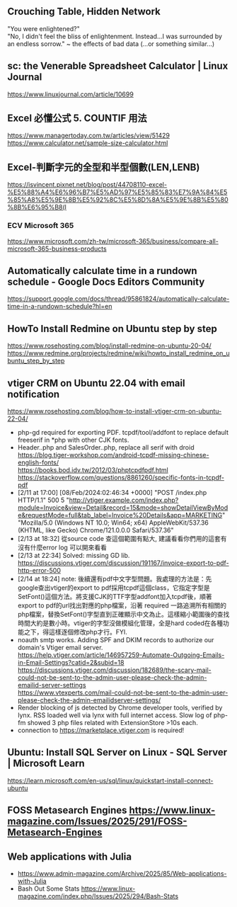## Crouching Table, Hidden Network
"You were enlightened?" <br>
"No, I didn't feel the bliss of enlightenment. Instead...I was surrounded by an endless sorrow." ~ the effects of bad data (...or something similar...)
## sc: the Venerable Spreadsheet Calculator | Linux Journal
https://www.linuxjournal.com/article/10699
## Excel 必懂公式 5. COUNTIF 用法
https://www.managertoday.com.tw/articles/view/51429
<br> https://www.calculator.net/sample-size-calculator.html
## Excel-判斷字元的全型和半型個數(LEN,LENB)
https://isvincent.pixnet.net/blog/post/44708110-excel-%E5%88%A4%E6%96%B7%E5%AD%97%E5%85%83%E7%9A%84%E5%85%A8%E5%9E%8B%E5%92%8C%E5%8D%8A%E5%9E%8B%E5%80%8B%E6%95%B8(l
### ECV Microsoft 365
https://www.microsoft.com/zh-tw/microsoft-365/business/compare-all-microsoft-365-business-products
## Automatically calculate time in a rundown schedule - Google Docs Editors Community
https://support.google.com/docs/thread/95861824/automatically-calculate-time-in-a-rundown-schedule?hl=en
## HowTo Install Redmine on Ubuntu step by step
https://www.rosehosting.com/blog/install-redmine-on-ubuntu-20-04/
<br> https://www.redmine.org/projects/redmine/wiki/howto_install_redmine_on_ubuntu_step_by_step
## vtiger CRM on Ubuntu 22.04 with email notification 
https://www.rosehosting.com/blog/how-to-install-vtiger-crm-on-ubuntu-22-04/
 - php-gd required for exporting PDF. tcpdf/tool/addfont to replace default freeserif in *php with other CJK fonts.
 - Header..php and SalesOrder..php, replace all serif with droid
<br> https://blog.tiger-workshop.com/android-tcpdf-missing-chinese-english-fonts/
<br> https://books.bod.idv.tw/2012/03/phptcpdfpdf.html
<br> https://stackoverflow.com/questions/8861260/specific-fonts-in-tcpdf-pdf
 - [2/11 at 17:00] [08/Feb/2024:02:46:34 +0000] "POST /index.php HTTP/1.1" 500 5 "http://vtiger.example.com/index.php?module=Invoice&view=Detail&record=15&mode=showDetailViewByMode&requestMode=full&tab_label=Invoice%20Details&app=MARKETING" "Mozilla/5.0 (Windows NT 10.0; Win64; x64) AppleWebKit/537.36 (KHTML, like Gecko) Chrome/121.0.0.0 Safari/537.36"
 - [2/13 at 18:32] 從source code 查這個範圍有點大, 建議看看你們用的這套有沒有什麼error log 可以開來看看
 - [2/13 at 22:34] Solved: missing GD lib. https://discussions.vtiger.com/discussion/191167/invoice-export-to-pdf-http-error-500
 - [2/14 at 18:24] note: 後續還有pdf中文字型問題。我處理的方法是：先google查出vtiger的export to pdf採用tcpdf這個class，它指定字型是SetFont()這個方法。將支援CJK的TTF字型addfont加入tcpdf後，順著export to pdf的url找出對應的php檔案，沿著 required 一路追溯所有相關的php檔案，替換SetFont()字型直到正確顯示中文為止。這樣縮小範圍後的查找時間大約是數小時。vtiger的字型沒做模組化管理，全是hard coded在各種功能之下，得這樣逐個修改php才行。FYI.
 - noauth smtp works. Adding SPF and DKIM records to authorize our domain's Vtiger email server.
<br> https://help.vtiger.com/article/146957259-Automate-Outgoing-Emails-in-Email-Settings?catid=2&subid=18
<br> https://discussions.vtiger.com/discussion/182689/the-scary-mail-could-not-be-sent-to-the-admin-user-please-check-the-admin-emailid-server-settings
<br> https://www.vtexperts.com/mail-could-not-be-sent-to-the-admin-user-please-check-the-admin-emailidserver-settings/
 - Render blocking of js detected by Chrome developer tools, verified by lynx. RSS loaded well via lynx with full internet access. Slow log of php-fm showed 3 php files related with ExtensionStore >10s each.
 - connection to https://marketplace.vtiger.com is required!

## Ubuntu: Install SQL Server on Linux - SQL Server | Microsoft Learn
https://learn.microsoft.com/en-us/sql/linux/quickstart-install-connect-ubuntu

## FOSS Metasearch Engines https://www.linux-magazine.com/Issues/2025/291/FOSS-Metasearch-Engines

## Web applications with Julia 
 - https://www.admin-magazine.com/Archive/2025/85/Web-applications-with-Julia
 - Bash Out Some Stats https://www.linux-magazine.com/index.php/Issues/2025/294/Bash-Stats
